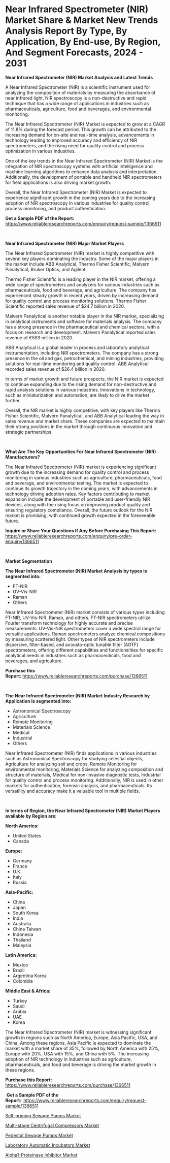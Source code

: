 <p><h1>Near Infrared Spectrometer (NIR) Market Share & Market New Trends Analysis Report By Type, By Application, By End-use, By Region, And Segment Forecasts, 2024 - 2031</h1></p><p><strong>Near Infrared Spectrometer (NIR) Market Analysis and Latest Trends</strong></p>
<p><p>A Near Infrared Spectrometer (NIR) is a scientific instrument used for analyzing the composition of materials by measuring the absorbance of near infrared light. NIR spectroscopy is a non-destructive and rapid technique that has a wide range of applications in industries such as pharmaceuticals, agriculture, food and beverages, and environmental monitoring.</p><p>The Near Infrared Spectrometer (NIR) Market is expected to grow at a CAGR of 11.8% during the forecast period. This growth can be attributed to the increasing demand for on-site and real-time analysis, advancements in technology leading to improved accuracy and efficiency of NIR spectrometers, and the rising need for quality control and process optimization in various industries.</p><p>One of the key trends in the Near Infrared Spectrometer (NIR) Market is the integration of NIR spectroscopy systems with artificial intelligence and machine learning algorithms to enhance data analysis and interpretation. Additionally, the development of portable and handheld NIR spectrometers for field applications is also driving market growth.</p><p>Overall, the Near Infrared Spectrometer (NIR) Market is expected to experience significant growth in the coming years due to the increasing adoption of NIR spectroscopy in various industries for quality control, process monitoring, and product authentication.</p></p>
<p><strong>Get a Sample PDF of the Report:&nbsp;</strong> <a href="https://www.reliableresearchreports.com/enquiry/request-sample/1366511">https://www.reliableresearchreports.com/enquiry/request-sample/1366511</a></p>
<p>&nbsp;</p>
<p><strong>Near Infrared Spectrometer (NIR) Major Market Players</strong></p>
<p><p>The Near Infrared Spectrometer (NIR) market is highly competitive with several key players dominating the industry. Some of the major players in the market include ABB Analytical, Thermo Fisher Scientific, Malvern Panalytical, Bruker Optics, and Agilent.</p><p>Thermo Fisher Scientific is a leading player in the NIR market, offering a wide range of spectrometers and analyzers for various industries such as pharmaceuticals, food and beverage, and agriculture. The company has experienced steady growth in recent years, driven by increasing demand for quality control and process monitoring solutions. Thermo Fisher Scientific reported sales revenue of $24.7 billion in 2020.</p><p>Malvern Panalytical is another notable player in the NIR market, specializing in analytical instruments and software for materials analysis. The company has a strong presence in the pharmaceutical and chemical sectors, with a focus on research and development. Malvern Panalytical reported sales revenue of €593 million in 2020.</p><p>ABB Analytical is a global leader in process and laboratory analytical instrumentation, including NIR spectrometers. The company has a strong presence in the oil and gas, petrochemical, and mining industries, providing solutions for real-time monitoring and quality control. ABB Analytical recorded sales revenue of $26.4 billion in 2020.</p><p>In terms of market growth and future prospects, the NIR market is expected to continue expanding due to the rising demand for non-destructive and rapid analysis solutions in various industries. Innovations in technology, such as miniaturization and automation, are likely to drive the market further.</p><p>Overall, the NIR market is highly competitive, with key players like Thermo Fisher Scientific, Malvern Panalytical, and ABB Analytical leading the way in sales revenue and market share. These companies are expected to maintain their strong positions in the market through continuous innovation and strategic partnerships.</p></p>
<p>&nbsp;</p>
<p><strong>What Are The Key Opportunities For Near Infrared Spectrometer (NIR) Manufacturers?</strong></p>
<p><p>The Near Infrared Spectrometer (NIR) market is experiencing significant growth due to the increasing demand for quality control and process monitoring in various industries such as agriculture, pharmaceuticals, food and beverage, and environmental testing. The market is expected to continue its growth trajectory in the coming years, with advancements in technology driving adoption rates. Key factors contributing to market expansion include the development of portable and user-friendly NIR devices, along with the rising focus on improving product quality and ensuring regulatory compliance. Overall, the future outlook for the NIR market is promising, with continued growth expected in the foreseeable future.</p></p>
<p><strong>Inquire or Share Your Questions If Any Before Purchasing This Report:</strong> <a href="https://www.reliableresearchreports.com/enquiry/pre-order-enquiry/1366511">https://www.reliableresearchreports.com/enquiry/pre-order-enquiry/1366511</a></p>
<p>&nbsp;</p>
<p><strong>Market Segmentation</strong></p>
<p><strong>The Near Infrared Spectrometer (NIR) Market Analysis by types is segmented into:</strong></p>
<p><ul><li>FT-NIR</li><li>UV-Vis-NIR</li><li>Raman</li><li>Others</li></ul></p>
<p><p>Near Infrared Spectrometer (NIR) market consists of various types including FT-NIR, UV-Vis-NIR, Raman, and others. FT-NIR spectrometers utilize Fourier transform technology for highly accurate and precise measurements. UV-Vis-NIR spectrometers cover a wide spectral range for versatile applications. Raman spectrometers analyze chemical compositions by measuring scattered light. Other types of NIR spectrometers include dispersive, filter-based, and acousto-optic tunable filter (AOTF) spectrometers, offering different capabilities and functionalities for specific analytical needs in industries such as pharmaceuticals, food and beverages, and agriculture.</p></p>
<p><strong>Purchase this Report:&nbsp;</strong><a href="https://www.reliableresearchreports.com/purchase/1366511">https://www.reliableresearchreports.com/purchase/1366511</a></p>
<p>&nbsp;</p>
<p><strong>The Near Infrared Spectrometer (NIR) Market Industry Research by Application is segmented into:</strong></p>
<p><ul><li>Astronomical Spectroscopy</li><li>Agriculture</li><li>Remote Monitoring</li><li>Materials Science</li><li>Medical</li><li>Industrial</li><li>Others</li></ul></p>
<p><p>Near Infrared Spectrometer (NIR) finds applications in various industries such as Astronomical Spectroscopy for studying celestial objects, Agriculture for analyzing soil and crops, Remote Monitoring for environmental monitoring, Materials Science for analyzing composition and structure of materials, Medical for non-invasive diagnostic tests, Industrial for quality control and process monitoring. Additionally, NIR is used in other markets for authentication, forensic analysis, and pharmaceuticals. Its versatility and accuracy make it a valuable tool in multiple fields.</p></p>
<p>&nbsp;</p>
<p><strong>In terms of Region, the Near Infrared Spectrometer (NIR) Market Players available by Region are:</strong></p>
<p>
    <p> <strong> North America: </strong>
        <ul>
            <li>United States</li>
            <li>Canada</li>
        </ul>
        </p> 
    <p> <strong> Europe: </strong>
        <ul>
            <li>Germany</li>
            <li>France</li>
            <li>U.K.</li>
            <li>Italy</li>
            <li>Russia</li>
        </ul>
        </p> 
    <p> <strong> Asia-Pacific: </strong>
        <ul>
            <li>China</li>
            <li>Japan</li>
            <li>South Korea</li>
            <li>India</li>
            <li>Australia</li>
            <li>China Taiwan</li>
            <li>Indonesia</li>
            <li>Thailand</li>
            <li>Malaysia</li>
        </ul>
        </p> 
    <p> <strong> Latin America: </strong>
        <ul>
            <li>Mexico</li>
            <li>Brazil</li>
            <li>Argentina Korea</li>
            <li>Colombia</li>
        </ul>
        </p> 
    <p> <strong> Middle East & Africa: </strong>
        <ul>
            <li>Turkey</li>
            <li>Saudi</li>
            <li>Arabia</li>
            <li>UAE</li>
            <li>Korea</li>
        </ul>
    </p>
    </p>
<p><p>The Near Infrared Spectrometer (NIR) market is witnessing significant growth in regions such as North America, Europe, Asia Pacific, USA, and China. Among these regions, Asia Pacific is expected to dominate the market with a market share of 35%, followed by North America with 25%, Europe with 20%, USA with 15%, and China with 5%. The increasing adoption of NIR technology in industries such as agriculture, pharmaceuticals, and food and beverage is driving the market growth in these regions.</p></p>
<p><strong>Purchase this Report: </strong><a href="https://www.reliableresearchreports.com/purchase/1366511">https://www.reliableresearchreports.com/purchase/1366511</a></p>
<p>&nbsp;<strong>Get a Sample PDF of the Report:&nbsp;&nbsp;</strong><a href="https://www.reliableresearchreports.com/enquiry/request-sample/1366511">https://www.reliableresearchreports.com/enquiry/request-sample/1366511</a></p>
<p><strong></strong></p>
<p><p><a href="https://medium.com/@jarredmertz/self-priming-sewage-pumps-market-furnishes-information-on-market-share-market-trends-and-market-0856d6b69480">Self-priming Sewage Pumps Market</a></p><p><a href="https://medium.com/@jarredmertz/multi-stage-centrifugal-compressors-market-research-report-its-history-and-forecast-2024-to-2031-907bad83efcf">Multi-stage Centrifugal Compressors Market</a></p><p><a href="https://medium.com/@jarredmertz/pedestal-sewage-pumps-market-report-reveals-the-latest-trends-and-growth-opportunities-of-this-eb236087415a">Pedestal Sewage Pumps Market</a></p><p><a href="https://medium.com/@jarredmertz/laboratory-automatic-incubators-market-analysis-its-cagr-market-segmentation-and-global-industry-ebc48e2a8a07">Laboratory Automatic Incubators Market</a></p><p><a href="https://github.com/kufem1/Market-Research-Report-List-1/blob/main/alpha1-proteinase-inhibitor-market.md">Alpha1-Proteinase Inhibitor Market</a></p></p>